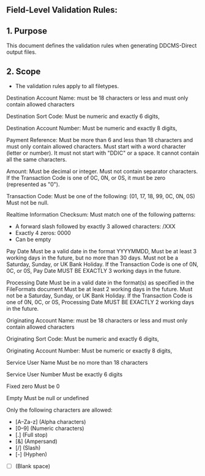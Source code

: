 ## Field-Level Validation Rules:

## 1. Purpose
This document defines the validation rules when generating DDCMS-Direct output files.
## 2. Scope
- The validation rules apply to all filetypes.

Destination Account Name:
must be  18 characters or less and must only contain allowed characters

Destination Sort Code:
Must be  numeric and exactly 6 digits,

Destination Account Number:
Must be  numeric and exactly 8 digits,

Payment Reference:
Must be more than 6 and less than 18 characters and must only contain allowed characters.
Must start with a word character (letter or number).
It must not start with "DDIC" or a space. It cannot contain all the same characters.

Amount:
Must be decimal or integer.
Must not contain separator characters.
If the Transaction Code is one of 0C, 0N, or 0S, it must be zero (represented as "0").

Transaction Code:
Must be one of the following: (01, 17, 18, 99, 0C, 0N, 0S)
Must not be null.

Realtime Information Checksum:
Must match one of the following patterns:
- A forward slash followed by exactly 3 allowed characters: /XXX
- Exactly 4 zeros: 0000
- Can be empty

Pay Date 
Must be a valid date in the format YYYYMMDD, 
Must be at least 3 working days in the future, but no more than 30 days.
Must not be a Saturday, Sunday, or UK Bank Holiday.
If the Transaction Code is one of 0N, 0C, or 0S, Pay Date MUST BE EXACTLY 3 working days in the future.

Processing Date
Must be in a valid date in the format(s) as specified in the FileFormats document
Must be at least 2 working days in the future.
Must not be a Saturday, Sunday, or UK Bank Holiday.
If the Transaction Code is one of 0N, 0C, or 0S, Processing Date MUST BE EXACTLY 2 working days in the future.

Originating Account Name:
must be  18 characters or less and must only contain allowed characters

Originating Sort Code:
Must be  numeric and exactly 6 digits,

Originating Account Number:
Must be numeric or exactly 8 digits,

Service User Name
Must be no more than 18 characters

Service User Number
Must be exactly 6 digits

Fixed zero
Must be 0

Empty
Must be null or undefined



Only the following characters are allowed:
- [A–Za-z] (Alpha characters)
- [0–9] (Numeric characters)
- [.] (Full stop)
- [&] (Ampersand)
- [/] (Slash)
- [-] (Hyphen)
- [ ] (Blank space)
